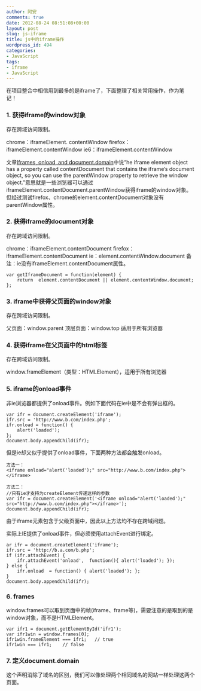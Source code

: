 ```yaml
---
author: 阿安
comments: true
date: 2012-08-24 08:51:08+00:00
layout: post
slug: js-iframe
title: js中的iframe操作
wordpress_id: 494
categories:
- JavaScript
tags:
- iframe
- JavaScript
---
```


在项目整合中相信用到最多的是iframe了，下面整理了相关常用操作，作为笔记！




### 1. 获得iframe的window对象


存在跨域访问限制。

chrome：iframeElement. contentWindow
firefox： iframeElement.contentWindow
ie6：iframeElement.contentWindow

文章[Iframes, onload, and document.domain](http://www.nczonline.net/blog/2009/09/15/iframes-onload-and-documentdomain/)中说“he iframe element object has a property called contentDocument that contains the iframe’s document object, so you can use the parentWindow property to retrieve the window object.”意思就是一些浏览器可以通过iframeElement.contentDocument.parentWindow获得iframe的window对象。但经过测试firefox、chrome的element.contentDocument对象没有parentWindow属性。

<!-- more -->


### 2. 获得iframe的document对象


存在跨域访问限制。

chrome：iframeElement.contentDocument
firefox：iframeElement.contentDocument
ie：element.contentWindow.document
备注：ie没有iframeElement.contentDocument属性。

    
    
    var getIframeDocument = function(element) {  
        return  element.contentDocument || element.contentWindow.document;  
    };  
    








### 3. iframe中获得父页面的window对象


存在跨域访问限制。

父页面：window.parent
顶层页面：window.top
适用于所有浏览器




### 4. 获得iframe在父页面中的html标签


存在跨域访问限制。

window.frameElement（类型：HTMLElement），适用于所有浏览器




### 5. iframe的onload事件


非ie浏览器都提供了onload事件。例如下面代码在ie中是不会有弹出框的。

    
    
    var ifr = document.createElement('iframe');  
    ifr.src = 'http://www.b.com/index.php';  
    ifr.onload = function() {  
        alert('loaded');  
    };  
    document.body.appendChild(ifr);   
    



但是ie却又似乎提供了onload事件，下面两种方法都会触发onload。

    
    
    方法一：  
    <iframe onload="alert('loaded');" src="http://www.b.com/index.php"></iframe>  
      
    方法二：  
    //只有ie才支持为createElement传递这样的参数  
    var ifr = document.createElement('<iframe onload="alert('loaded');" src="http://www.b.com/index.php"></iframe>');  
    document.body.appendChild(ifr);   
    



由于iframe元素包含于父级页面中，因此以上方法均不存在跨域问题。

实际上IE提供了onload事件，但必须使用attachEvent进行绑定。

    
    
    ar ifr = document.createElement('iframe');  
    ifr.src = 'http://b.a.com/b.php';  
    if (ifr.attachEvent) {  
        ifr.attachEvent('onload',  function(){ alert('loaded'); });  
    } else {  
        ifr.onload  = function() { alert('loaded'); };  
    }  
    document.body.appendChild(ifr);  
    






### 6. frames


window.frames可以取到页面中的帧(iframe、frame等)，需要注意的是取到的是window对象，而不是HTMLElement。

    
    
    var ifr1 = document.getElementById('ifr1');  
    var ifr1win = window.frames[0];  
    ifr1win.frameElement === ifr1;   // true  
    ifr1win === ifr1;    // false  
    






### 7. 定义document.domain


这个声明消除了域名的区别，我们可以像处理两个相同域名的网站一样处理这两个页面。

